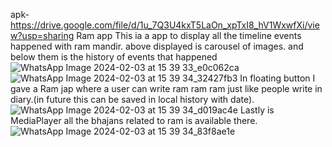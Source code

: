 apk-https://drive.google.com/file/d/1u_7Q3U4kxT5LaOn_xpTxI8_hV1WxwfXi/view?usp=sharing
Ram app
This ia a app to display all the timeline events happened with ram mandir.
above displayed is carousel of images.
and below them is the history of events that happened
![WhatsApp Image 2024-02-03 at 15 39 33_e0c062ca](https://github.com/dhairya703/RamApp/assets/118664817/01f8d402-6bbd-446e-9dde-ac2b24bbdd2b)
![WhatsApp Image 2024-02-03 at 15 39 34_32427fb3](https://github.com/dhairya703/RamApp/assets/118664817/886969f0-f6ef-451e-bde7-13b8f3bfe837)
In floating button I gave a Ram jap where a user can write ram ram ram just like people write in diary.(in future this can be saved in local history with date).
![WhatsApp Image 2024-02-03 at 15 39 34_d019ac4e](https://github.com/dhairya703/RamApp/assets/118664817/8834e198-cfab-43f7-9e96-231343d9a548)
Lastly is MediaPlayer all the bhajans related to ram is available there.
![WhatsApp Image 2024-02-03 at 15 39 34_83f8ae1e](https://github.com/dhairya703/RamApp/assets/118664817/4cfb66a4-0783-49df-b070-d7a12cebd6c0)




